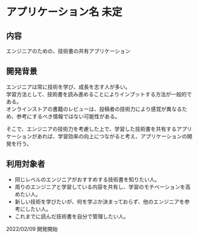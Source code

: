 # アプリケーション名 未定

## 内容
エンジニアのための、技術書の共有アプリケーション

## 開発背景
エンジニアは常に技術を学び、成長を志す人が多い。  
学習方法として、技術書を読み進めることによりインプットする方法が一般的である。  
オンラインストアの書籍のレビューは、投稿者の技術力により感覚が異なるため、参考にするべき情報ではない可能性がある。  

そこで、エンジニアの技術力を考慮した上で、学習した技術書を共有するアプリケーションがあれば、学習効率の向上につながると考え、アプリケーションの開発を行う。

## 利用対象者
* 同じレベルのエンジニアがおすすめする技術書を知りたい人。
* 周りのエンジニアと学習している内容を共有し、学習のモチベーションを高めたい人。
* 新しい技術を学びたいが、何を学ぶか決まっておらず、他のエンジニアを参考にしたい人。
* これまでに読んだ技術書を自分で管理したい人。

2022/02/09 開発開始